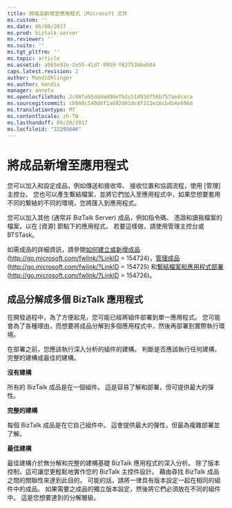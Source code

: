 ```yaml
---
title: 將成品新增至應用程式 |Microsoft 文件
ms.custom: ''
ms.date: 06/08/2017
ms.prod: biztalk-server
ms.reviewer: ''
ms.suite: ''
ms.tgt_pltfrm: ''
ms.topic: article
ms.assetid: a9b5e92e-2e55-41d7-9959-f62753bbeb04
caps.latest.revision: 2
author: MandiOhlinger
ms.author: mandia
manager: anneta
ms.openlocfilehash: 2c08fa95dddad06efb2c51d93df56b757ae4caca
ms.sourcegitcommit: cb908c540d8f1a692d01dc8f313e16cb4b4e696d
ms.translationtype: MT
ms.contentlocale: zh-TW
ms.lasthandoff: 09/20/2017
ms.locfileid: "22295646"
---
```

# <a name="adding-artifacts-to-an-application"></a>將成品新增至應用程式
您可以加入和設定成品，例如傳送和接收埠、 接收位置和協調流程，使用 [管理] 主控台。 您也可以產生繫結檔案，並將它們加入至應用程式中，如果您想要套用不同的繫結的不同的環境，您將匯入到應用程式。  
  
 您可以加入其他 (通常非 BizTalk Server) 成品，例如指令碼、 憑證和讀我檔案的檔案，以在 [資源] 節點下的應用程式。 若要這樣做，請使用管理主控台或 BTSTask。  
  
 如需成品的詳細資訊，請參閱[如何建立或新增成品](http://go.microsoft.com/fwlink/?LinkID=154724)(http://go.microsoft.com/fwlink/?LinkID = 154724)，[管理成品](http://go.microsoft.com/fwlink/?LinkID=154725)(http://go.microsoft.com/fwlink/?LinkID = 154725) 和[繫結檔案和應用程式部署](http://go.microsoft.com/fwlink/?LinkID=154726)(http://go.microsoft.com/fwlink/?LinkID = 154726)。  
  
## <a name="factoring-artifacts-into-multiple-biztalk-applications"></a>成品分解成多個 BizTalk 應用程式  
 在開發過程中，為了方便起見，您可能已經將組件部署到單一應用程式。 您可能會為了各種理由，而想要將成品分解到多個應用程式中，然後再部署到實際執行環境。  
  
 在部署之前，您應該執行深入分析的組件的建構。 判斷是否應該執行任何建構、 完整的建構或最佳的建構。  
  
 **沒有建構**  
  
 所有的 BizTalk 成品是在一個組件。 這是容易了解和部署，但可提供最大的彈性。  
  
 **完整的建構**  
  
 每個 BizTalk 成品是在它自己組件中。 這會提供最大的彈性，但最為複雜部署並了解。  
  
 **最佳建構**  
  
 最佳建構介於無分解和完整的建構基礎 BizTalk 應用程式的深入分析。 除了版本控制，這可讓您更輕鬆地實作您的 BizTalk 主控件設計。 藉由尋找 BizTalk 成品之間的關聯性來達到此目的。 可能的話，請將一律具有版本設定一起在相同的組件中的成品。 如果需要之成品的獨立版本設定，然後將它們必須放在不同的組件中。 這是您想要達到的分解層級。